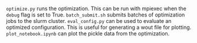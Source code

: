 
``optimize.py`` runs the optimization. This can be run with mpiexec when the ``debug`` flag is set to True.
``batch_submit.sh`` submits batches of optimization jobs to the slurm cluster.
``eval_config.py`` can be used to evaluate an optimized configuration. This is useful for
generating a wout file for plotting.
``plot_notebook.ipynb`` can plot the pickle data from the optimization.

